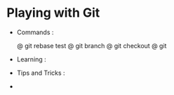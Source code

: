 # Playing with Git

- Commands : 

	@ git rebase test 
	@ git branch <branch name>
	@ git checkout <branch name>
	@ git 

- Learning :

- Tips and Tricks :

- 
